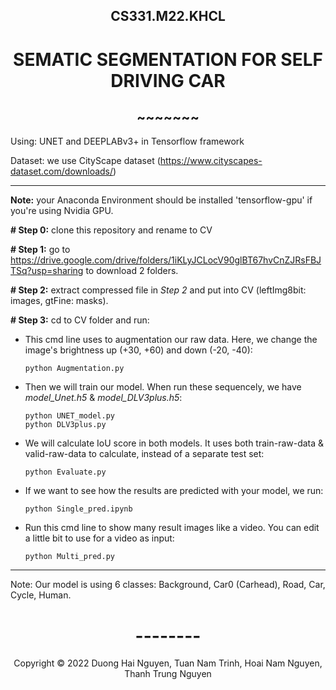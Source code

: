 <!-- Title -->
<h2 align="center"><b>CS331.M22.KHCL</b></h2>
<h1 align="center"><b>SEMATIC SEGMENTATION FOR SELF DRIVING CAR</b></h1>
<h2 align="center"><b>~~~~~~~</b></h2>

  Using: UNET and DEEPLABv3+ in Tensorflow framework

  Dataset: we use CityScape dataset (https://www.cityscapes-dataset.com/downloads/)

---------------------------------------------------------------------------------------------

**Note:** your Anaconda Environment should be installed 'tensorflow-gpu' if you're using Nvidia GPU.

**# Step 0:** clone this repository and rename to CV

**# Step 1:** go to https://drive.google.com/drive/folders/1iKLyJCLocV90glBT67hvCnZJRsFBJTSq?usp=sharing to download 2 folders.

**# Step 2:** extract compressed file in _Step 2_ and put into CV (leftImg8bit: images, gtFine: masks).

**# Step 3:** cd to CV folder and run: 

- This cmd line uses to augmentation our raw data. Here, we change the image's brightness up (+30, +60) and down (-20, -40):

      python Augmentation.py

- Then we will train our model. When run these sequencely, we have _model_Unet.h5_ & _model_DLV3plus.h5_:

      python UNET_model.py
      python DLV3plus.py

- We will calculate IoU score in both models. It uses both train-raw-data & valid-raw-data to calculate, instead of a separate test set:
      
      python Evaluate.py

- If we want to see how the results are predicted with your model, we run:
      
      python Single_pred.ipynb
      
- Run this cmd line to show many result images like a video. You can edit a little bit to use for a video as input:
      
      python Multi_pred.py

------------------------------------------------------------------------------------------------

Note: Our model is using 6 classes: Background, Car0 (Carhead), Road, Car, Cycle, Human.

<h1 align="center"><b>--------</b></h1>

<!-- Footer -->
<p align='center'>Copyright © 2022 Duong Hai Nguyen, Tuan Nam Trinh, Hoai Nam Nguyen, Thanh Trung Nguyen</p>
